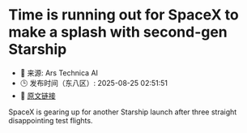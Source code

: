 # Time is running out for SpaceX to make a splash with second-gen Starship
- 📅 来源: Ars Technica AI
- 🕒 发布时间（东八区）: 2025-08-25 02:51:51
- 🔗 [原文链接](https://arstechnica.com/space/2025/08/whats-the-goal-of-spacexs-10th-starship-test-flight-right-the-ship/)

SpaceX is gearing up for another Starship launch after three straight disappointing test flights.